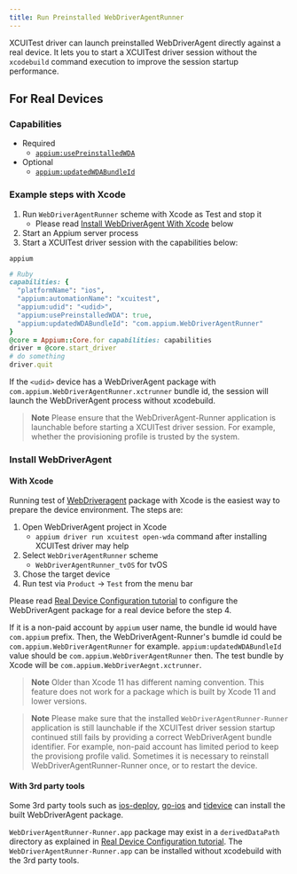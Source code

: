 ```yaml
---
title: Run Preinstalled WebDriverAgentRunner
---
```


XCUITest driver can launch preinstalled WebDriverAgent directly against a real device.
It lets you to start a XCUITest driver session without the `xcodebuild` command execution to improve the session startup performance.

## For Real Devices

### Capabilities

- Required
  - [`appium:usePreinstalledWDA`](capabilities.md#webdriveragent)
- Optional
  - [`appium:updatedWDABundleId`](capabilities.md#webdriveragent)

### Example steps with Xcode

1. Run `WebDriverAgentRunner` scheme with Xcode as Test and stop it
    - Please read [Install WebDriverAgent With Xcode](#with-xcode) below
2. Start an Appium server process
3. Start a XCUITest driver session with the capabilities below:

```
appium
```

```ruby
# Ruby
capabilities: {
  "platformName": "ios",
  "appium:automationName": "xcuitest",
  "appium:udid": "<udid>",
  "appium:usePreinstalledWDA": true,
  "appium:updatedWDABundleId": "com.appium.WebDriverAgentRunner"
}
@core = Appium::Core.for capabilities: capabilities
driver = @core.start_driver
# do something
driver.quit
```

If the `<udid>` device has a WebDriverAgent package with `com.appium.WebDriverAgentRunner.xctrunner` bundle id, the session will launch the WebDriverAgent process without xcodebuild.

> **Note**
> Please ensure that the WebDriverAgent-Runner application is launchable before starting a XCUITest driver session.
> For example, whether the provisioning profile is trusted by the system.

### Install WebDriverAgent

#### With Xcode

Running test of [WebDriveragent](https://github.com/appium/WebDriverAgent) package with Xcode is the easiest way to prepare the device environment.
The steps are:

1. Open WebDriverAgent project in Xcode
    - `appium driver run xcuitest open-wda` command after installing XCUITest driver may help
2. Select `WebDriverAgentRunner` scheme
    - `WebDriverAgentRunner_tvOS` for tvOS
4. Chose the target device
5. Run test via `Product` -> `Test` from the menu bar

Please read [Real Device Configuration tutorial](real-device-config.md) to configure the WebDriverAgent package for a real device before the step 4.

If it is a non-paid account by `appium` user name, the bundle id would have `com.appium` prefix.
Then, the WebDriverAgent-Runner's bumdle id could be `com.appium.WebDriverAgentRunner` for example.
`appium:updatedWDABundleId` value should be `com.appium.WebDriverAgentRunner` then.
The test bundle by Xcode will be `com.appium.WebDriverAegnt.xctrunner`.

> **Note**
> Older than Xcode 11 has different naming convention. This feature does not work for a package which is built by Xcode 11 and lower versions.

> **Note**
> Please make sure that the installed `WebDriverAgentRunner-Runner` application is still launchable if the XCUITest driver session startup continued still fails by providing a correct WebDriverAgent bundle identifier.
> For example, non-paid account has limited period to keep the provisiong profile valid. Sometimes it is necessary to reinstall WebDriverAgentRunner-Runner once, or to restart the device.

#### With 3rd party tools

Some 3rd party tools such as [ios-deploy](https://github.com/ios-control/ios-deploy), [go-ios](https://github.com/danielpaulus/go-ios) and [tidevice](https://github.com/alibaba/taobao-iphone-device) can install the built WebDriverAgent package.

`WebDriverAgentRunner-Runner.app` package may exist in a `derivedDataPath` directory as explained in [Real Device Configuration tutorial](./real-device-config.md).
The `WebDriverAgentRunner-Runner.app` can be installed without xcodebuild with the 3rd party tools.
